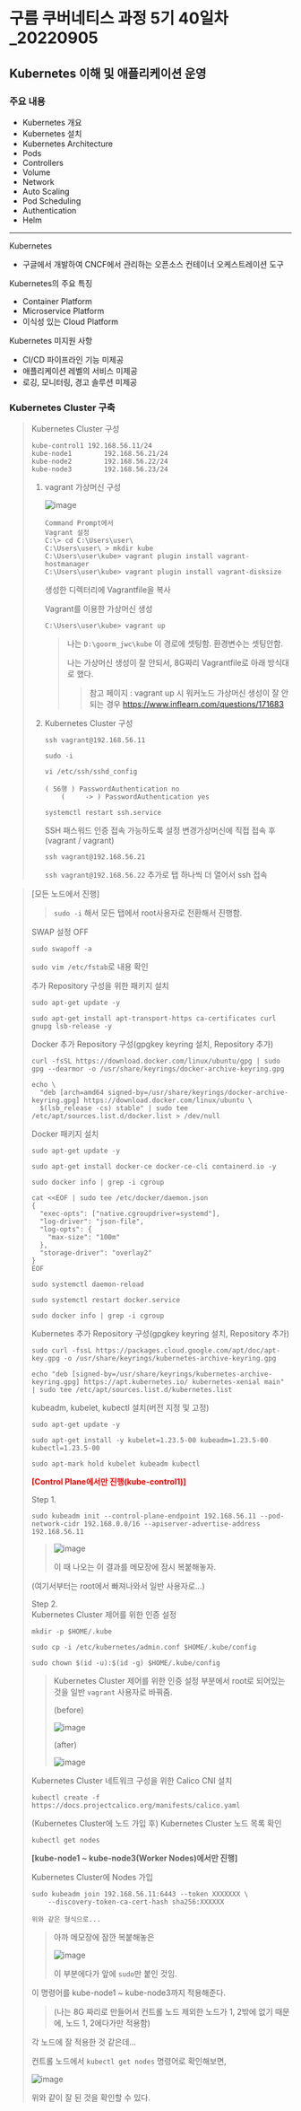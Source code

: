 # 구름 쿠버네티스 과정 5기 40일차\_20220905

## Kubernetes 이해 및 애플리케이션 운영

### 주요 내용

- Kubernetes 개요
- Kubernetes 설치
- Kubernetes Architecture
- Pods
- Controllers
- Volume
- Network
- Auto Scaling
- Pod Scheduling
- Authentication
- Helm

---

Kubernetes

- 구글에서 개발하여 CNCF에서 관리하는 오픈소스 컨테이너 오케스트레이션 도구

Kubernetes의 주요 특징

- Container Platform
- Microservice Platform
- 이식성 있는 Cloud Platform

Kubernetes 미지원 사항

- CI/CD 파이프라인 기능 미제공
- 애플리케이션 레벨의 서비스 미제공
- 로깅, 모니터링, 경고 솔루션 미제공

### Kubernetes Cluster 구축

> Kubernetes Cluster 구성
>
> ```
> kube-control1	192.168.56.11/24
> kube-node1		192.168.56.21/24
> kube-node2		192.168.56.22/24
> kube-node3		192.168.56.23/24
> ```
>
> 1. vagrant 가상머신 구성
>
>    ![image](https://user-images.githubusercontent.com/78403443/188370491-dbdf3d7b-aca4-4c84-9261-9061e5f0d78b.png)
>
>    ```
>    Command Prompt에서
>    Vagrant 설정
>    C:\> cd C:\Users\user\
>    C:\Users\user\ > mkdir kube
>    C:\Users\user\kube> vagrant plugin install vagrant-hostmanager
>    C:\Users\user\kube> vagrant plugin install vagrant-disksize
>    ```
>
>    생성한 디렉터리에 Vagrantfile을 복사
>
>    Vagrant를 이용한 가상머신 생성
>
>    ```
>    C:\Users\user\kube> vagrant up
>    ```
>
>    > 나는 `D:\goorm_jwc\kube` 이 경로에 셋팅함. 환경변수는 셋팅안함.
>    >
>    > 나는 가상머신 생성이 잘 안되서, 8G짜리 Vagrantfile로 아래 방식대로 했다.
>    >
>    > > 참고 페이지 : vagrant up 시 워커노드 가상머신 생성이 잘 안되는 경우 <https://www.inflearn.com/questions/171683>
>
> 2. Kubernetes Cluster 구성
>
>    `ssh vagrant@192.168.56.11`
>
>    `sudo -i`
>
>    `vi /etc/ssh/sshd_config`
>
>    ```
>    ( 56행 ) PasswordAuthentication no
>        (     -> ) PasswordAuthentication yes
>    ```
>
>    `systemctl restart ssh.service`
>
>    SSH 패스워드 인증 접속 가능하도록 설정 변경가상머신에 직접 접속 후(vagrant / vagrant)
>
>    `ssh vagrant@192.168.56.21`
>
>    `ssh vagrant@192.168.56.22` 추가로 탭 하나씩 더 열어서 ssh 접속
>

> [모든 노드에서 진행]
>
> > `sudo -i` 해서 모든 탭에서 root사용자로 전환해서 진행함.
>
> SWAP 설정 OFF
>
> `sudo swapoff -a`
>
> `sudo vim /etc/fstab`로 내용 확인
>
> 추가 Repository 구성을 위한 패키지 설치
>
> ```
> sudo apt-get update -y
> 
> sudo apt-get install apt-transport-https ca-certificates curl gnupg lsb-release -y
> ```
>
> Docker 추가 Repository 구성(gpgkey keyring 설치, Repository 추가)
>
> ```
> curl -fsSL https://download.docker.com/linux/ubuntu/gpg | sudo gpg --dearmor -o /usr/share/keyrings/docker-archive-keyring.gpg
> 
> echo \
>   "deb [arch=amd64 signed-by=/usr/share/keyrings/docker-archive-keyring.gpg] https://download.docker.com/linux/ubuntu \
>   $(lsb_release -cs) stable" | sudo tee /etc/apt/sources.list.d/docker.list > /dev/null
> ```
>
> Docker 패키지 설치
>
> ```
> sudo apt-get update -y
> 
> sudo apt-get install docker-ce docker-ce-cli containerd.io -y
> 
> sudo docker info | grep -i cgroup
> ```
>
> ```
> cat <<EOF | sudo tee /etc/docker/daemon.json
> {
>   "exec-opts": ["native.cgroupdriver=systemd"],
>   "log-driver": "json-file",
>   "log-opts": {
>     "max-size": "100m"
>   },
>   "storage-driver": "overlay2"
> }
> EOF
> ```
>
> ```
> sudo systemctl daemon-reload
> 
> sudo systemctl restart docker.service
> 
> sudo docker info | grep -i cgroup
> ```
>
> Kubernetes 추가 Repository 구성(gpgkey keyring 설치, Repository 추가)
>
> ```
> sudo curl -fssL https://packages.cloud.google.com/apt/doc/apt-key.gpg -o /usr/share/keyrings/kubernetes-archive-keyring.gpg
> 
> echo "deb [signed-by=/usr/share/keyrings/kubernetes-archive-keyring.gpg] https://apt.kubernetes.io/ kubernetes-xenial main" | sudo tee /etc/apt/sources.list.d/kubernetes.list
> ```
>
> kubeadm, kubelet, kubectl 설치(버전 지정 및 고정)
>
> ```
> sudo apt-get update -y
> 
> sudo apt-get install -y kubelet=1.23.5-00 kubeadm=1.23.5-00 kubectl=1.23.5-00
> 
> sudo apt-mark hold kubelet kubeadm kubectl
> ```
>
> <span style="color:red">**[Control Plane에서만 진행(kube-control1)]**</span>
>
> Step 1.
>
> ```
> sudo kubeadm init --control-plane-endpoint 192.168.56.11 --pod-network-cidr 192.168.0.0/16 --apiserver-advertise-address 192.168.56.11
> ```
>
> > ![image](https://user-images.githubusercontent.com/78403443/188408032-972aa70a-d3a9-4929-a7a0-9d449a48a287.png)
> >
> > 이 때 나오는 이 결과를 메모장에 잠시 복붙해놓자.
>
> (여기서부터는 root에서 빠져나와서 일반 사용자로...)
>
> Step 2.<br>Kubernetes Cluster 제어를 위한 인증 설정
>
> ```
> mkdir -p $HOME/.kube
> 
> sudo cp -i /etc/kubernetes/admin.conf $HOME/.kube/config
> 
> sudo chown $(id -u):$(id -g) $HOME/.kube/config
> ```
>
> > Kubernetes Cluster 제어를 위한 인증 설정 부분에서 root로 되어있는 것을 일반 `vagrant` 사용자로 바꿔줌.
> >
> > (before)
> >
> > ![image](https://user-images.githubusercontent.com/78403443/188412098-fa4b1c6b-97e3-442a-89f8-6f766c26a8e5.png)
> >
> > (after)
> >
> > ![image](https://user-images.githubusercontent.com/78403443/188412626-8964fdca-a61f-4f73-b1f5-bae608e32dd6.png)
>
> Kubernetes Cluster 네트워크 구성을 위한 Calico CNI 설치
>
> ```
> kubectl create -f https://docs.projectcalico.org/manifests/calico.yaml
> ```
>
> (Kubernetes Cluster에 노드 가입 후) Kubernetes Cluster 노드 목록 확인
>
> ```
> kubectl get nodes
> ```
>
> **[kube-node1 ~ kube-node3(Worker Nodes)에서만 진행]**
>
> Kubernetes Cluster에 Nodes 가입
>
> ```
> sudo kubeadm join 192.168.56.11:6443 --token XXXXXXX \
>     --discovery-token-ca-cert-hash sha256:XXXXXX
> 
> 위와 같은 형식으로...
> ```
>
> > 아까 메모장에 잠깐 복붙해놓은
> >
> > ![image](https://user-images.githubusercontent.com/78403443/188408032-972aa70a-d3a9-4929-a7a0-9d449a48a287.png)
> >
> > 이 부분에다가 앞에 `sudo`만 붙인 것임.
>
> 이 명령어를 kube-node1 ~ kube-node3까지 적용해준다.
>
> > (나는 8G 짜리로 만들어서 컨트롤 노드 제외한 노드가 1, 2밖에 없기 때문에, 노드 1, 2에다가만 적용함)
>
> 각 노드에 잘 적용한 것 같은데...
>
> 컨트롤 노드에서 `kubectl get nodes` 명령어로 확인해보면,
>
> ![image](https://user-images.githubusercontent.com/78403443/188411145-cd5ff124-46ad-4eba-85eb-b670556ee5f5.png)
>
> 위와 같이 잘 된 것을 확인할 수 있다.
